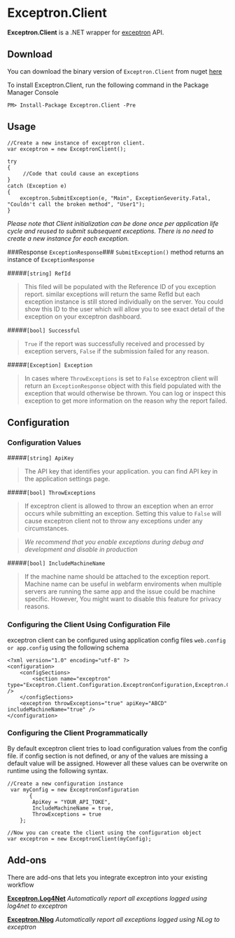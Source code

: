 # Exceptron.Client #

**Exceptron.Client** is a .NET wrapper for [exceptron](https://www.exceptron.com "exceptron") API.

## Download ##

You can download the binary version of `Exceptron.Client` from nuget [here](http://nuget.org/packages/exceptron.client "here")

To install Exceptron.Client, run the following command in the Package Manager Console

`PM> Install-Package Exceptron.Client -Pre`

## Usage ##

    //Create a new instance of exceptron client.
    var exceptron = new ExceptronClient();

    try
    {
         //Code that could cause an exceptions
    }
    catch (Exception e)
    {
        exceptron.SubmitException(e, "Main", ExceptionSeverity.Fatal, "Couldn't call the broken method", "User1");
    }
    
*Please note that Client initialization can be done once per application life cycle and reused to submit subsequent exceptions. There is no need to create a new instance for each exception.*


###Response `ExceptionResponse`###
`SubmitException()` method returns an instance of `ExceptionResponse`


#####`[string] RefId` 
> This filed will be populated with the Reference ID of you exception report. similar exceptions will return the same RefId but each exception instance is still stored individually on the server. You could show this ID to the user which will allow you to see exact detail of the exception on your exceptron dashboard.

#####`[bool] Successful` 
> `True` if the report was successfully received and processed by exception servers, `False` if the submission failed for any reason.

#####`[Exception] Exception` 
> In cases where `ThrowExceptions` is set to `False` exceptron client will return an `ExceptionResponse` object with this field populated with the exception that would otherwise be thrown. You can log or inspect this exception to get more information on the reason why the report failed.



## Configuration ##

### Configuration Values ###
#####`[string] ApiKey` 
> The API key that identifies your application. you can find API key in the application settings page.

#####`[bool] ThrowExceptions`
> If exceptron client is allowed to throw an exception when an error occurs while submitting an exception. Setting this value to `False` will cause exceptron client not to throw any exceptions under any circumstances.

>*We recommend that you enable exceptions during debug and development and disable in production* 

#####`[bool] IncludeMachineName` 
>If the machine name should be attached to the exception report.
Machine name can be useful in webfarm enviroments when multiple servers are running the same app and the issue could be machine specific. However, You might want to disable this feature for privacy reasons.</remarks>


### Configuring the Client Using Configuration File ###
exceptron client can be configured using application config files `web.config or app.config` using the following schema

    <?xml version="1.0" encoding="utf-8" ?>
    <configuration>
        <configSections>
            <section name="exceptron" type="Exceptron.Client.Configuration.ExceptronConfiguration,Exceptron.Client" />
        </configSections>
        <exceptron throwExceptions="true" apiKey="ABCD" includeMachineName="true" />
    </configuration>
    


### Configuring the Client Programmatically ###
By default exceptron client tries to load configuration values from the config file. if config section is not defined, or any of the values are missing a default value will be assigned. However all these values can be overwrite on runtime using the following syntax.

    //Create a new configuration instance
     var myConfig = new ExceptronConfiguration
           {
            ApiKey = "YOUR_API_TOKE",
            IncludeMachineName = true,
            ThrowExceptions = true
        };

    //Now you can create the client using the configuration object
    var exceptron = new ExceptronClient(myConfig);

    


## Add-ons ##
There are add-ons that lets you integrate exceptron into your existing workflow

**[Exceptron.Log4Net](https://github.com/Exceptron/Exceptron.Log4Net "Exceptron.Log4Net")** *Automatically report all exceptions logged using log4net to exceptron*

**[Exceptron.Nlog](https://github.com/Exceptron/Exceptron.Log4Net "Exceptron.Nlog")** *Automatically report all exceptions logged using NLog to exceptron*
